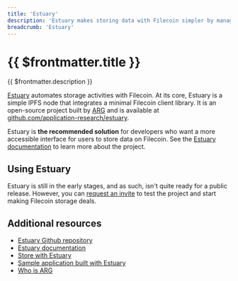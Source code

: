 ```yaml
---
title: 'Estuary'
description: 'Estuary makes storing data with Filecoin simpler by managing replication tasks and automating much of the workflow, allow you to carry on building your applications.'
breadcrumb: 'Estuary'
---
```


# {{ $frontmatter.title }}

{{ $frontmatter.description }}

[Estuary](https://estuary.tech) automates storage activities with Filecoin. At its core, Estuary is a simple IPFS node that integrates a minimal Filecoin client library. It is an open-source project built by [ARG](https://arg.protocol.ai/) and is available at [github.com/application-research/estuary](https://github.com/application-research/estuary). 

Estuary is **the recommended solution** for developers who want a more accessible interface for users to store data on Filecoin. See the [Estuary documentation](https://docs.estuary.tech) to learn more about the project.

## Using Estuary 

Estuary is still in the early stages, and as such, isn't quite ready for a public release. However, you can [request an invite](https://docs.estuary.tech/get-invite-key) to test the project and start making Filecoin storage deals.

## Additional resources

- [Estuary Github repository](https://github.com/application-research/estuary)
- [Estuary documentation](https://docs.estuary.tech)
- [Store with Estuary](https://docs.filecoin.io/store/estuary/)
- [Sample application built with Estuary](https://github.com/application-research/estuary-www)
- [Who is ARG](https://arg.protocol.ai)

